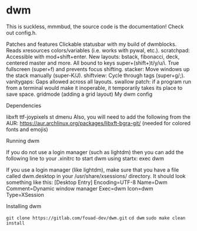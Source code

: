 # dwm

This is suckless, mmmbud, the source code is the documentation! Check out config.h.

Patches and features
Clickable statusbar with my build of dwmblocks.
Reads xresources colors/variables (i.e. works with pywal, etc.).
scratchpad: Accessible with mod+shift+enter.
New layouts: bstack, fibonacci, deck, centered master and more. All bound to keys super+(shift+)t/y/u/i.
True fullscreen (super+f) and prevents focus shifting.
stacker: Move windows up the stack manually (super-K/J).
shiftview: Cycle through tags (super+g/;).
vanitygaps: Gaps allowed across all layouts.
swallow patch: if a program run from a terminal would make it inoperable, it temporarily takes its place to save space.
gridmode (adding a grid layout)
My dwm config

Dependencies

libxft
ttf-joypixels
st
dmenu
Also, you will need to add the following from the AUR:
https://aur.archlinux.org/packages/libxft-bgra-git/ (needed for colored fonts and emojis)


Running dwm

If you do not use a login manager (such as lightdm) then you can add the following line to your .xinitrc to start dwm using startx:
exec dwm

If you use a login manager (like lightdm), make sure that you have a file called dwm.desktop in your /usr/share/xsessions/ directory.  It should look something like this:
[Desktop Entry]
Encoding=UTF-8
Name=Dwm
Comment=Dynamic window manager
Exec=dwm
Icon=dwm
Type=XSession


Installing dwm

`git clone https://gitlab.com/fouad-dev/dwm.git`
`cd dwm`
`sudo make clean install`